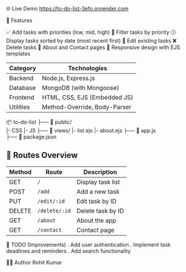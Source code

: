 ﻿🌐 Live Demo
 https://to-do-list-3efo.onrender.com
 
 🚀 Features
 
✅ Add tasks with priorities (low, mid, high)
🔎 Filter tasks by priority
🕓 Display tasks sorted by date (most recent first)
📝 Edit existing tasks
❌ Delete tasks
📄 About and Contact pages
🎨 Responsive design with EJS templates

| Category  | Technologies                 |
| --------- | ---------------------------- |
| Backend   | Node.js, Express.js          |
| Database  | MongoDB (with Mongoose)      |
| Frontend  | HTML, CSS, EJS (Embedded JS) |
| Utilities | Method-Override, Body-Parser |

📦 to-do-list
├── 📁 public/   
    |- CSS
    |- JS
├── 📁 views/ 
    |- list.ejs
    |- about.ejs
├── 📄 app.js            
├── 📄 package.json

## 🌈 Routes Overview

| Method | Route        | Description         |
|--------|--------------|---------------------|
| GET    | `/`          | Display task list   |
| POST   | `/add`       | Add a new task      |
| PUT    | `/edit/:id`  | Edit task by ID     |
| DELETE | `/delete/:id`| Delete task by ID   |
| GET    | `/about`     | About the app       |
| GET    | `/contact`   | Contact page        |

📌 TODO (Improvements)
 . Add user authentication
 . Implement task deadlines and reminders
 . Add search functionality

👨‍💻 Author
Rohit Kumar


